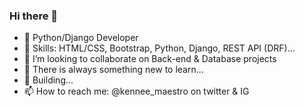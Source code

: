 ### Hi there 👋

<!--
**3k3n3/3k3n3** is a ✨ _special_ ✨ repository because its `README.md` (this file) appears on your GitHub profile.
-->

- 🔭 Python/Django Developer 
- 🌱 Skills: HTML/CSS, Bootstrap, Python, Django, REST API (DRF)...
- 👯 I’m looking to collaborate on Back-end & Database projects
- 🤔 There is always something new to learn...
- 💬 Building...
- 📫 How to reach me: @kennee_maestro on twitter & IG
